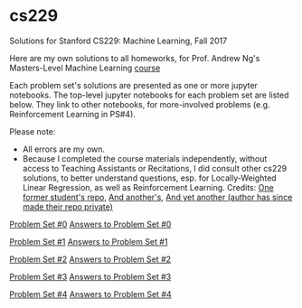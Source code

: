 # cs229
Solutions for Stanford CS229: Machine Learning, Fall 2017

Here are my own solutions to all homeworks, for Prof. Andrew Ng's Masters-Level Machine Learning [course](http://cs229.stanford.edu/)

Each problem set's solutions are presented as one or more jupyter notebooks. The top-level jupyter notebooks for each problem set  are listed below. They link to other notebooks, for more-involved problems (e.g. Reinforcement Learning in PS#4).

Please note: 
- All errors are my own.
- Because I completed the course materials independently, without access to Teaching Assistants or Recitations, I did consult other cs229 solutions, to better understand questions, esp. for Locally-Weighted Linear Regression, as well as Reinforcement Learning. Credits: [One former student's repo](https://github.com/ccombier/stanford-CS229/), [And another's](https://github.com/zyxue/stanford-cs229), [And yet another (author has since made their repo private)](https://github.com/s-ai-kia/CS229_ML)

[Problem Set #0](Notebooks/Problem%20Sets/ps0/ps0.pdf)
[Answers to Problem Set #0](Notebooks/Problem%20Sets/ps0/ps0.ipynb)

[Problem Set #1](Notebooks/Problem%20Sets/ps1/ps1.pdf)
[Answers to Problem Set #1](Notebooks/Problem%20Sets/ps1/ps1_main.ipynb)

[Problem Set #2](Notebooks/Problem%20Sets/ps2/ps2.pdf)
[Answers to Problem Set #2](Notebooks/Problem%20Sets/ps2/ps2.ipynb)

[Problem Set #3](Notebooks/Problem%20Sets/ps3/ps3.pdf)
[Answers to Problem Set #3](Notebooks/Problem%20Sets/ps3/ps3_main.ipynb)

[Problem Set #4](Notebooks/Problem%20Sets/ps4/ps4.pdf)
[Answers to Problem Set #4](Notebooks/Problem%20Sets/ps4/ps4.ipynb)